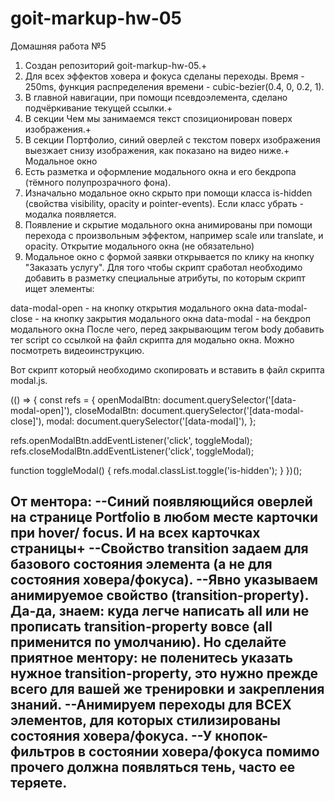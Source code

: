 # goit-markup-hw-05

Домашняя работа №5

1. Создан репозиторий goit-markup-hw-05.+
2. Для всех эффектов ховера и фокуса сделаны переходы. Время - 250ms, функция распределения времени - cubic-bezier(0.4, 0, 0.2, 1).
3. В главной навигации, при помощи псевдоэлемента, сделано подчёркивание текущей ссылки.+
4. В секции Чем мы занимаемся текст спозиционирован поверх изображения.+
5. В секции Портфолио, синий оверлей с текстом поверх изображения выезжает снизу изображения, как показано на видео ниже.+
   Модальное окно
6. Есть разметка и оформление модального окна и его бекдропа (тёмного полупрозрачного фона).
7. Изначально модальное окно скрыто при помощи класса is-hidden (свойства visibility, opacity и pointer-events). Если класс убрать - модалка появляется.
8. Появление и скрытие модального окна анимированы при помощи перехода с произвольным эффектом, например scale или translate, и opacity.
   Открытие модального окна (не обязательно)
9. Модальное окно с формой заявки открывается по клику на кнопку "Заказать услугу". Для того чтобы скрипт сработал необходимо добавить в разметку специальные атрибуты, по которым скрипт ищет элементы:

data-modal-open - на кнопку открытия модального окна
data-modal-close - на кнопку закрытия модального окна
data-modal - на бекдроп модального окна
После чего, перед закрывающим тегом body добавить тег script со ссылкой на файл скрипта для модально окна. Можно посмотреть видеоинструкцию.

<body>
  <!-- Вся твоя разметка, включая разметку модалки -->

  <!-- Ставим перед закрывающим тегом body -->
  <script src="./js/modal.js"></script>
</body>
Вот скрипт который необходимо скопировать и вставить в файл скрипта modal.js.

(() => {
const refs = {
openModalBtn: document.querySelector('[data-modal-open]'),
closeModalBtn: document.querySelector('[data-modal-close]'),
modal: document.querySelector('[data-modal]'),
};

refs.openModalBtn.addEventListener('click', toggleModal);
refs.closeModalBtn.addEventListener('click', toggleModal);

function toggleModal() {
refs.modal.classList.toggle('is-hidden');
}
})();

От ментора:
--Синий появляющийся оверлей на странице Portfolio в любом месте карточки при hover/ focus. И на всех карточках страницы+
--Свойство transition задаем для базового состояния элемента (а не для состояния ховера/фокуса).
--Явно указываем анимируемое свойство (transition-property). Да-да, знаем: куда легче написать all или не прописать transition-property вовсе (all применится по умолчанию). Но сделайте приятное ментору: не поленитесь указать нужное transition-property, это нужно прежде всего для вашей же тренировки и закрепления знаний.
--Анимируем переходы для ВСЕХ элементов, для которых стилизированы состояния ховера/фокуса.
--У кнопок-фильтров в состоянии ховера/фокуса помимо прочего должна появляться тень, часто ее теряете.
--

